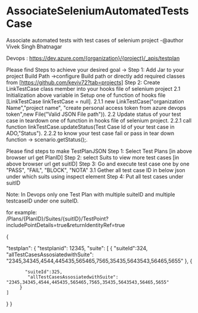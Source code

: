 # AssociateSeleniumAutomatedTestsCase
Associate automated tests with test cases of selenium project -@author Vivek Singh Bhatnagar


Devops :  https://dev.azure.com/{organization}/{project}/_apis/testplan

Please find Steps to achieve your desired goal ->
Step 1: Add Jar to your project Build Path ->configure Build path or directly add required classes from [https://github.com/keviv72?tab=projects]
Step 2: Create LinkTestCase class member into your hooks file of selenium project
        2.1 Initialization above variable in Setup one of function of hooks file [LinkTestCase linkTestCase = null].
            2.1.1 new LinkTestCase("organization Name","project name", "create personal access token from azure devops token",new File("Valid JSON File path")).
        2.2 Update status of your test case in teardown one of function in hooks file of selenium project.
            2.2.1 call function linkTestCase.updateStatus(Test Case Id of your test case in ADO,"Status").
            2.2.2 to know your test case fail or pass in tear down function -> scenario.getStatus();.
    
        
Please find steps to make TestPlanJSON
Step 1: Select Test Plans [in above browser url get PlanID]
Step 2: select Suits to view more test cases [in above browser url get suitID]
Step 3: Go and execute test case one by one "PASS", "FAIL", "BLOCK", "NOTA"
        3.1 Gether all test case ID in below json under which suits using inspect element 
Step 4: Put all test cases under suitID

Note: In Devops only one Test Plan with multiple suiteID and multiple testcaseID under one suiteID.

for example:     
/Plans/{PlanID}/Suites/{suitID}/TestPoint?includePointDetails=true&returnIdentityRef=true

{
  
  "testplan": {
    "testplanid": 12345,
    "suite": [
         {
           "suiteId":324,
            "allTestCasesAssosiatedwithSuite": "2345,34345,4544,445435,565465,7565,35435,5643543,56465,5655"
         },
         {
        
           "suiteId":325,
            "allTestCasesAssosiatedwithSuite": "2345,34345,4544,445435,565465,7565,35435,5643543,56465,5655"
         }
    ]
  }
}
